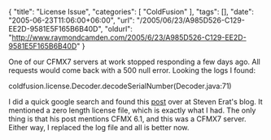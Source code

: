 {
	"title": "License Issue",
	"categories": [
		"ColdFusion"
	],
	"tags": [],
	"date": "2005-06-23T11:06:00+06:00",
	"url": "/2005/06/23/A985D526-C129-EE2D-9581E5F165B6B40D",
	"oldurl": "http://www.raymondcamden.com/2005/6/23/A985D526-C129-EE2D-9581E5F165B6B40D"
}

One of our CFMX7 servers at work stopped responding a few days ago. All requests would come back with a 500 null error. Looking the logs I found:

coldfusion.license.Decoder.decodeSerialNumber(Decoder.java:71)

I did a quick google search and found this <a href="http://www.talkingtree.com/blog/index.cfm?mode=entry&entry=25AA92AB-45A6-2844-7601E027E2E3AD77">post</a> over at Steven Erat's blog. It mentioned a zero length license file, which is exactly what I had. The only thing is that his post mentions CFMX 6.1, and this was a CFMX7 server. Either way, I replaced the log file and all is better now.